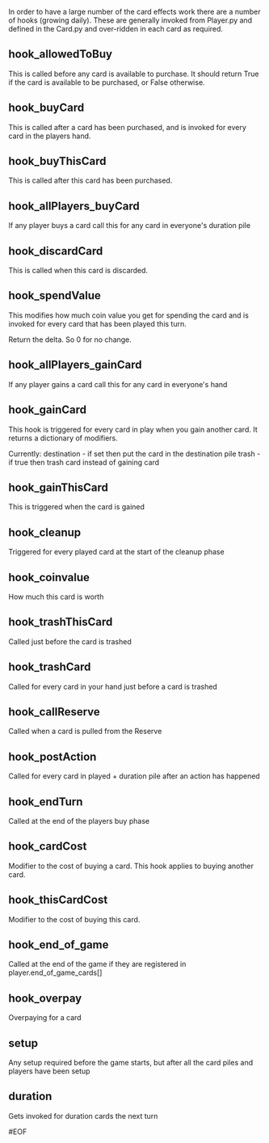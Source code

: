 In order to have a large number of the card effects work there are a number of hooks (growing daily).
These are generally invoked from Player.py and defined in the Card.py and over-ridden in each card as required.

hook_allowedToBuy
----------------
This is called before any card is available to purchase.
It should return True if the card is available to be purchased, or False otherwise.

hook_buyCard
------------
This is called after a card has been purchased, and is invoked for
every card in the players hand.

hook_buyThisCard
------------
This is called after this card has been purchased.

hook_allPlayers_buyCard
---------------
If any player buys a card call this for any card in everyone's duration pile


hook_discardCard
----------------
This is called when this card is discarded.

hook_spendValue
---------------
This modifies how much coin value you get for spending the card and
is invoked for every card that has been played this turn.

Return the delta. So 0 for no change.

hook_allPlayers_gainCard
---------------
If any player gains a card call this for any card in everyone's hand


hook_gainCard
-------------
This hook is triggered for every card in play when you gain
another card.
It returns a dictionary of modifiers.

Currently:
    destination - if set then put the card in the destination pile
    trash - if true then trash card instead of gaining card

hook_gainThisCard
-------------
This is triggered when the card is gained

hook_cleanup
------------
Triggered for every played card at the start of the cleanup phase

hook_coinvalue
--------------
How much this card is worth

hook_trashThisCard
--------------
Called just before the card is trashed

hook_trashCard
--------------
Called for every card in your hand just before a card is trashed

hook_callReserve
--------------
Called when a card is pulled from the Reserve

hook_postAction
---------------
Called for every card in played + duration pile after an action has happened

hook_endTurn
------------
Called at the end of the players buy phase

hook_cardCost
------------
Modifier to the cost of buying a card. This hook applies to buying another card.

hook_thisCardCost
-----------------
Modifier to the cost of buying this card.

hook_end_of_game
----------------
Called at the end of the game if they are registered in player.end_of_game_cards[]

hook_overpay
------------
Overpaying for a card

setup
-----
Any setup required before the game starts, but after all the card piles and players have been setup

duration
--------
Gets invoked for duration cards the next turn

#EOF
